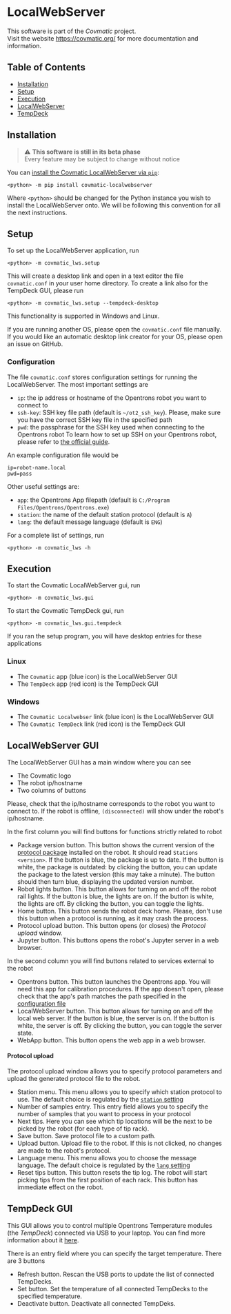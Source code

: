 # LocalWebServer
This software is part of the *Covmatic* project.  
Visit the website https://covmatic.org/ for more documentation and information.

## Table of Contents
* [Installation](#installation)
* [Setup](#setup)
* [Execution](#execution)
* [LocalWebServer](#localwebserver-gui)
* [TempDeck](#tempdeck-gui)

## Installation
> :warning: **This software is still in its beta phase**  
> Every feature may be subject to change without notice

You can [install the Covmatic LocalWebServer via `pip`](https://pypi.org/project/covmatic-localwebserver):
```
<python> -m pip install covmatic-localwebserver
```
Where `<python>` should be changed for the Python instance you wish to install the LocalWebServer onto. We will be following this convention for all the next instructions. 

## Setup
To set up the LocalWebServer application, run
```
<python> -m covmatic_lws.setup
``` 
This will create a desktop link and open in a text editor the file `covmatic.conf` in your user home directory.
To create a link also for the TempDeck GUI, please run
```
<python> -m covmatic_lws.setup --tempdeck-desktop
``` 
This functionality is supported in Windows and Linux.

If you are running another OS, please open the `covmatic.conf` file manually.
If you would like an automatic desktop link creator for your OS, please open an issue on GitHub. 

### Configuration
The file `covmatic.conf` stores configuration settings for running the LocalWebServer. The most important settings are
 - `ip`: the ip address or hostname of the Opentrons robot you want to connect to
 - `ssh-key`: SSH key file path (default is `~/ot2_ssh_key`). Please, make sure you have the correct SSH key file in the specified path
 - `pwd`: the passphrase for the SSH key used when connecting to the Opentrons robot
To learn how to set up SSH on your Opentrons robot, please refer to [the official guide](https://support.opentrons.com/en/articles/3203681-setting-up-ssh-access-to-your-ot-2).

An example configuration file would be
```
ip=robot-name.local
pwd=pass
```

Other useful settings are:
 - `app`: the Opentrons App filepath (default is `C:/Program Files/Opentrons/Opentrons.exe`)
 - `station`: the name of the default station protocol (default is `A`)
 - `lang`: the default message language (default is `ENG`)

For a complete list of settings, run
```
<python> -m covmatic_lws -h
```

## Execution
To start the Covmatic LocalWebServer gui, run
```
<python> -m covmatic_lws.gui
```
To start the Covmatic TempDeck gui, run
```
<python> -m covmatic_lws.gui.tempdeck
```
If you ran the setup program, you will have desktop entries for these applications

### Linux
 - The `Covmatic` app (blue icon) is the LocalWebServer GUI
 - The `TempDeck` app (red icon) is the TempDeck GUI

### Windows
 - The `Covmatic Localwebser` link (blue icon) is the LocalWebServer GUI
 - The `Covmatic TempDeck` link (red icon) is the TempDeck GUI

## LocalWebServer GUI
The LocalWebServer GUI has a main window where you can see
 - The Covmatic logo
 - The robot ip/hostname
 - Two columns of buttons

Please, check that the ip/hostname corresponds to the robot you want to connect to.
If the robot is offline, `(disconnected)` will show under the robot's ip/hostname.

In the first column you will find buttons for functions strictly related to robot
 - Package version button.
 This button shows the current version of the [protocol package](https://github.com/covmatic/stations) installed on the robot.
 It should read `Stations <version>`.
If the button is blue, the package is up to date.
If the button is white, the package is outdated: by clicking the button, you can update the package to the latest version (this may take a minute).
The button should then turn blue, displaying the updated version number.
- Robot lights button. This button allows for turning on and off the robot rail lights.
If the button is blue, the lights are on. 
If the button is white, the lights are off.
By clicking the button, you can toggle the lights.
- Home button. This button sends the robot deck home. Please, don't use this button when a protocol is running, as it may crash the process.
- Protocol upload button. This button opens (or closes) the *Protocol upload* window.
- Jupyter button. This buttons opens the robot's Jupyter server in a web browser.

In the second column you will find buttons related to services external to the robot
- Opentrons button. This button launches the Opentrons app.
  You will need this app for calibration procedures.
  If the app doesn't open, please check that the app's path matches the path specified in the [configuration file](#configuration)
- LocalWebServer button. This button allows for turning on and off the local web server.
  If the button is blue, the server is on. 
  If the button is white, the server is off.
  By clicking the button, you can toggle the server state.
- WebApp button. This button opens the web app in a web browser.

#### Protocol upload
The protocol upload window allows you to specify protocol parameters and upload the generated protocol file to the robot.
 - Station menu. This menu allows you to specify which station protocol to use. The default choice is regulated by the [`station` setting](#setup)
 - Number of samples entry. This entry field allows you to specify the number of samples that you want to process in your protocol
 - Next tips. Here you can see which tip locations will be the next to be picked by the robot (for each type of tip rack).
 - Save button. Save protocol file to a custom path.
 - Upload button. Upload file to the robot. If this is not clicked, no changes are made to the robot's protocol.
 - Language menu. This menu allows you to choose the message language. The default choice is regulated by the [`lang` setting](#setup)
 - Reset tips button. This button resets the tip log. The robot will start picking tips from the first position of each rack.
   This button has immediate effect on the robot.

## TempDeck GUI
This GUI allows you to control multiple Opentrons Temperature modules (the *TempDeck*) connected via USB to your laptop.
You can find more information about it [here](https://support.opentrons.com/en/articles/1820119-temperature-module).

There is an entry field where you can specify the target temperature.
There are 3 buttons
- Refresh button. Rescan the USB ports to update the list of connected TempDecks.
- Set button. Set the temperature of all connected TempDecks to the specified temperature.
- Deactivate button. Deactivate all connected TempDeks.


<!---
Copyright (c) 2020 Covmatic.
Permission is hereby granted, free of charge, to any person obtaining a copy of this software and associated documentation files (the "Software"), to deal in the Software without restriction, including without limitation the rights to use, copy, modify, merge, publish, distribute, sublicense, and/or sell copies of the Software, and to permit persons to whom the Software is furnished to do so, subject to the following conditions:
The above copyright notice and this permission notice shall be included in all copies or substantial portions of the Software.
THE SOFTWARE IS PROVIDED "AS IS", WITHOUT WARRANTY OF ANY KIND, EXPRESS OR IMPLIED, INCLUDING BUT NOT LIMITED TO THE WARRANTIES OF MERCHANTABILITY, FITNESS FOR A PARTICULAR PURPOSE AND NONINFRINGEMENT. IN NO EVENT SHALL THE AUTHORS OR COPYRIGHT HOLDERS BE LIABLE FOR ANY CLAIM, DAMAGES OR OTHER LIABILITY, WHETHER IN AN ACTION OF CONTRACT, TORT OR OTHERWISE, ARISING FROM, OUT OF OR IN CONNECTION WITH THE SOFTWARE OR THE USE OR OTHER DEALINGS IN THE SOFTWARE.
-->
